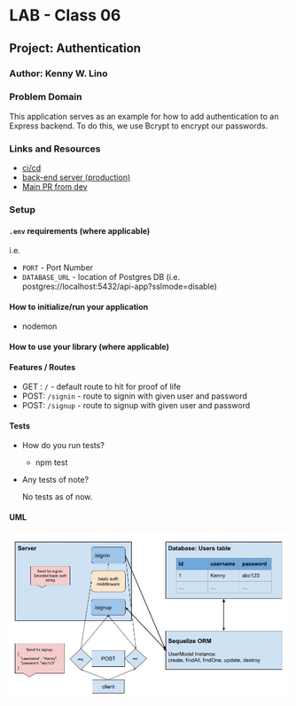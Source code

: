 # LAB - Class 06

## Project: Authentication

### Author: Kenny W. Lino

### Problem Domain  

This application serves as an example for how to add authentication to an Express backend. To do this, we use Bcrypt to encrypt our passwords.

### Links and Resources

- [ci/cd](https://github.com/kennywlino/basic-auth/actions)
- [back-end server (production)](https://basic-auth-hnix.onrender.com)
- [Main PR from dev](https://github.com/kennywlino/basic-auth/pull/1)

### Setup

#### `.env` requirements (where applicable)

i.e.

- `PORT` - Port Number
- `DATABASE_URL` - location of Postgres DB (i.e. postgres://localhost:5432/api-app?sslmode=disable)

#### How to initialize/run your application

- nodemon

#### How to use your library (where applicable)

#### Features / Routes

- GET : `/` - default route to hit for proof of life
- POST: `/signin` - route to signin with given user and password
- POST: `/signup` - route to signup with given user and password

#### Tests

- How do you run tests?
  - npm test

- Any tests of note?

    No tests as of now.

#### UML

![Class-06 UML](./assets/class-06_UML.jpeg)